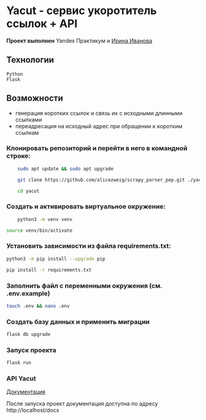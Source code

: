 # Yacut - сервис укоротитель ссылок + API

**Проект выполнен** Yandex Практикум и [Ирина Иванова](https://github.com/alicezweig)

## Технологии
    Python
    Flask

## Возможности 
- генерация  коротких ссылок и связь их с исходными длинными ссылками
- переадресация на исходный адрес при обращении к коротким ссылкам

### Клонировать репозиторий и перейти в него в командной строке:
``` bash
    sudo apt update && sudo apt upgrade
```
``` bash
    git clone https://github.com/alicezweig/scrapy_parser_pep.git ./yacut
```
``` bash
    cd yacut
```

### Cоздать и активировать виртуальное окружение:
``` bash
    python3 -m venv venv
```
``` bash
source venv/bin/activate
```

### Установить зависимости из файла requirements.txt:
``` bash
python3 -m pip install --upgrade pip
```
``` bash
pip install -r requirements.txt
```

### Заполнить файл с переменными окружения (см. .env.example)
``` bash
touch .env && nano .env
```

### Создать базу данных и применить миграции
``` bash
flask db upgrade
```

### Запуск проекта
``` bash
flask run
```

### API Yacut
[Документация](https://petstore.swagger.io/?url=https://raw.githubusercontent.com/alicezweig/yacut/master/yacut.yaml)

После запуска проект документация доступна по адресу http://localhost/docs